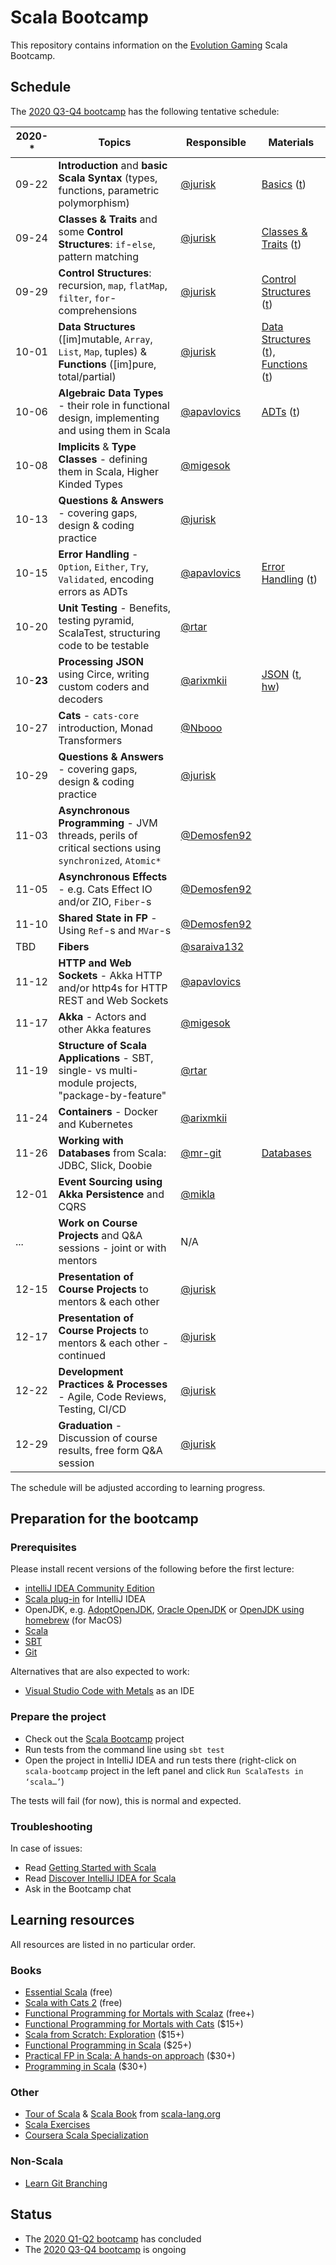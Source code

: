 # Scala Bootcamp

This repository contains information on the [Evolution Gaming](https://eng.evolutiongaming.com/) Scala Bootcamp.

## Schedule

The [2020 Q3-Q4 bootcamp](https://scala-bootcamp.evolutiongaming.com/) has the following tentative schedule:

| 2020-*     | Topics                                                                                                      | Responsible                                  | Materials                                                                                                                                                                                                                                                                                                                                          |
|------------|-------------------------------------------------------------------------------------------------------------|----------------------------------------------|----------------------------------------------------------------------------------------------------------------------------------------------------------------------------------------------------------------------------------------------------------------------------------------------------------------------------------------------------|
| 09-22      | **Introduction** and **basic Scala Syntax** (types, functions, parametric polymorphism)                     | [@jurisk](https://github.com/jurisk)         | [Basics](src/main/scala/com/evolutiongaming/bootcamp/basics/Basics.scala) ([t](src/test/scala/com/evolutiongaming/bootcamp/basics/BasicsSpec.scala))                                                                                                                                                                                               |
| 09-24      | **Classes & Traits** and some **Control Structures**: `if`-`else`, pattern matching                         | [@jurisk](https://github.com/jurisk)         | [Classes & Traits](src/main/scala/com/evolutiongaming/bootcamp/basics/ClassesAndTraits.scala) ([t](src/test/scala/com/evolutiongaming/bootcamp/basics/ClassesAndTraitsSpec.scala))                                                                                                                                                                 |
| 09-29      | **Control Structures**: recursion, `map`, `flatMap`, `filter`, `for`-comprehensions                         | [@jurisk](https://github.com/jurisk)         | [Control Structures](src/main/scala/com/evolutiongaming/bootcamp/basics/ControlStructures.scala) ([t](src/test/scala/com/evolutiongaming/bootcamp/basics/ControlStructuresSpec.scala))                                                                                                                                                             |
| 10-01      | **Data Structures** ([im]mutable, `Array`, `List`, `Map`, tuples) & **Functions** ([im]pure, total/partial) | [@jurisk](https://github.com/jurisk)         | [Data Structures](src/main/scala/com/evolutiongaming/bootcamp/basics/DataStructures.scala) ([t](src/test/scala/com/evolutiongaming/bootcamp/basics/DataStructuresSpec.scala)), [Functions](src/main/scala/com/evolutiongaming/bootcamp/functions/Functions.scala) ([t](src/test/scala/com/evolutiongaming/bootcamp/functions/FunctionsSpec.scala)) |
| 10-06      | **Algebraic Data Types** - their role in functional design, implementing and using them in Scala            | [@apavlovics](https://github.com/apavlovics) | [ADTs](src/main/scala/com/evolutiongaming/bootcamp/adt/AlgebraicDataTypes.scala) ([t](src/test/scala/com/evolutiongaming/bootcamp/adt/AlgebraicDataTypesSpec.scala))                                                                                                                                                                               |
| 10-08      | **Implicits** & **Type Classes** - defining them in Scala, Higher Kinded Types                              | [@migesok](https://github.com/migesok)       |                                                                                                                                                                                                                                                                                                                                                    |
| 10-13      | **Questions & Answers** - covering gaps, design & coding practice                                           | [@jurisk](https://github.com/jurisk)         |                                                                                                                                                                                                                                                                                                                                                    |
| 10-15      | **Error Handling** - `Option`, `Either`, `Try`, `Validated`, encoding errors as ADTs                        | [@apavlovics](https://github.com/apavlovics) | [Error Handling](src/main/scala/com/evolutiongaming/bootcamp/error_handling/ErrorHandling.scala) ([t](src/test/scala/com/evolutiongaming/bootcamp/error_handling/ErrorHandlingSpec.scala))                                                                                                                                                         |
| 10-20      | **Unit Testing** - Benefits, testing pyramid, ScalaTest, structuring code to be testable                    | [@rtar](https://github.com/rtar)             |                                                                                                                                                                                                                                                                                                                                                    |
| 10-**23**  | **Processing JSON** using Circe, writing custom coders and decoders                                         | [@arixmkii](https://github.com/arixmkii)     | [JSON](src/main/scala/com/evolutiongaming/bootcamp/json/CirceExercises.scala) ([t](src/test/scala/com/evolutiongaming/bootcamp/json/CirceExercisesSpec.scala), [hw](src/test/scala/com/evolutiongaming/bootcamp/json/HomeworkSpec.scala))                                                                                                          |
| 10-27      | **Cats** - `cats-core` introduction, Monad Transformers                                                     | [@Nbooo](https://github.com/Nbooo)           |                                                                                                                                                                                                                                                                                                                                                    |
| 10-29      | **Questions & Answers** - covering gaps, design & coding practice                                           | [@jurisk](https://github.com/jurisk)         |                                                                                                                                                                                                                                                                                                                                                    |
| 11-03      | **Asynchronous Programming** - JVM threads, perils of critical sections using `synchronized`, `Atomic*`     | [@Demosfen92](https://github.com/Demosfen92) |                                                                                                                                                                                                                                                                                                                                                    |
| 11-05      | **Asynchronous Effects** - e.g. Cats Effect IO and/or ZIO, `Fiber`-s                                        | [@Demosfen92](https://github.com/Demosfen92) |                                                                                                                                                                                                                                                                                                                                                    |
| 11-10      | **Shared State in FP** - Using `Ref`-s and `MVar`-s                                                         | [@Demosfen92](https://github.com/Demosfen92) |                                                                                                                                                                                                                                                                                                                                                    |
| TBD        | **Fibers**                                                                                                  | [@saraiva132](https://github.com/saraiva132) |                                                                                                                                                                                                                                                                                                                                                    |
| 11-12      | **HTTP and Web Sockets** - Akka HTTP and/or http4s for HTTP REST and Web Sockets                            | [@apavlovics](https://github.com/apavlovics) |                                                                                                                                                                                                                                                                                                                                                    |
| 11-17      | **Akka** - Actors and other Akka features                                                                   | [@migesok](https://github.com/migesok)       |                                                                                                                                                                                                                                                                                                                                                    |
| 11-19      | **Structure of Scala Applications** - SBT, single- vs multi-module projects, "package-by-feature"           | [@rtar](https://github.com/rtar)             |                                                                                                                                                                                                                                                                                                                                                    |
| 11-24      | **Containers** - Docker and Kubernetes                                                                      | [@arixmkii](https://github.com/arixmkii)     |                                                                                                                                                                                                                                                                                                                                                    |
| 11-26      | **Working with Databases** from Scala: JDBC, Slick, Doobie                                                  | [@mr-git](https://github.com/mr-git)         | [Databases](src/main/scala/com/evolutiongaming/bootcamp/db/DoobieExercises.scala)                                                                                                                                                                                                                                                                  |
| 12-01      | **Event Sourcing using Akka Persistence** and CQRS                                                          | [@mikla](https://github.com/mikla)           |                                                                                                                                                                                                                                                                                                                                                    |
| ...        | **Work on Course Projects** and Q&A sessions - joint or with mentors                                        | N/A                                          |                                                                                                                                                                                                                                                                                                                                                    |
| 12-15      | **Presentation of Course Projects** to mentors & each other                                                 | [@jurisk](https://github.com/jurisk)         |                                                                                                                                                                                                                                                                                                                                                    |
| 12-17      | **Presentation of Course Projects** to mentors & each other - continued                                     | [@jurisk](https://github.com/jurisk)         |                                                                                                                                                                                                                                                                                                                                                    |
| 12-22      | **Development Practices & Processes** - Agile, Code Reviews, Testing, CI/CD                                 | [@jurisk](https://github.com/jurisk)         |                                                                                                                                                                                                                                                                                                                                                    |
| 12-29      | **Graduation** - Discussion of course results, free form Q&A session                                        | [@jurisk](https://github.com/jurisk)         |                                                                                                                                                                                                                                                                                                                                                    |

The schedule will be adjusted according to learning progress.

## Preparation for the bootcamp

### Prerequisites

Please install recent versions of the following before the first lecture:
- [intelliJ IDEA Community Edition](https://www.jetbrains.com/idea/download/)
- [Scala plug-in](https://www.jetbrains.com/help/idea/discover-intellij-idea-for-scala.html) for IntelliJ IDEA
- OpenJDK, e.g. [AdoptOpenJDK](https://adoptopenjdk.net/), [Oracle OpenJDK](https://jdk.java.net/) or [OpenJDK using homebrew](https://formulae.brew.sh/formula/openjdk) (for MacOS)
- [Scala](https://www.scala-lang.org/download/)
- [SBT](https://www.scala-sbt.org/download.html)
- [Git](https://git-scm.com/downloads)

Alternatives that are also expected to work:
- [Visual Studio Code with Metals](https://marketplace.visualstudio.com/items?itemName=scalameta.metals) as an IDE

### Prepare the project

- Check out the [Scala Bootcamp](https://github.com/evolution-gaming/scala-bootcamp) project
- Run tests from the command line using `sbt test`
- Open the project in IntelliJ IDEA and run tests there (right-click on `scala-bootcamp` project in the left panel and click `Run ScalaTests in ‘scala…’`)

The tests will fail (for now), this is normal and expected.

### Troubleshooting

In case of issues:
- Read [Getting Started with Scala](https://docs.scala-lang.org/getting-started/index.html)
- Read [Discover IntelliJ IDEA for Scala](https://www.jetbrains.com/help/idea/discover-intellij-idea-for-scala.html)
- Ask in the Bootcamp chat

## Learning resources

All resources are listed in no particular order.

### Books

- [Essential Scala](https://underscore.io/books/essential-scala/) (free)
- [Scala with Cats 2](https://www.scalawithcats.com/) (free)
- [Functional Programming for Mortals with Scalaz](https://leanpub.com/fpmortals) (free+)
- [Functional Programming for Mortals with Cats](https://leanpub.com/fpmortals-cats) ($15+)
- [Scala from Scratch: Exploration](https://leanpub.com/scala-from-scratch-exploration) ($15+)
- [Functional Programming in Scala](https://www.manning.com/books/functional-programming-in-scala#toc) ($25+)
- [Practical FP in Scala: A hands-on approach](https://leanpub.com/pfp-scala) ($30+)
- [Programming in Scala](https://booksites.artima.com/programming_in_scala_3ed) ($30+)

### Other

- [Tour of Scala](https://docs.scala-lang.org/tour/tour-of-scala.html) & [Scala Book](https://docs.scala-lang.org/overviews/scala-book/introduction.html) from [scala-lang.org](https://www.scala-lang.org/)
- [Scala Exercises](https://www.scala-exercises.org/) 
- [Coursera Scala Specialization](https://www.coursera.org/specializations/scala)

### Non-Scala

- [Learn Git Branching](https://learngitbranching.js.org/)

## Status

* The [2020 Q1-Q2 bootcamp](https://evolution-gaming.timepad.ru/event/1106949/) has concluded
* The [2020 Q3-Q4 bootcamp](https://scala-bootcamp.evolutiongaming.com/) is ongoing
